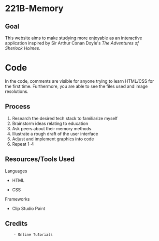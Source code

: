 # 221B-Memory
## Goal
  This website aims to make studying more enjoyable as an interactive application inspired by Sir Arthur Conan Doyle's _The Adventures of Sherlock Holmes_.

# Code
  In the code, comments are visible for anyone trying to learn HTML/CSS for the first time.
  Furthermore, you are able to see the files used and image resolutions.

## Process
1. Research the desired tech stack to familiarize myself
2. Brainstorm ideas relating to education
3. Ask peers about their memory methods
3. Illustrate a rough draft of the user interface
4. Adjust and implement graphics into code
5. Repeat 1-4

## Resources/Tools Used
Languages 
- HTML  

- CSS  

Frameworks  

- Clip Studio Paint
## Credits
        - Online Tutorials





